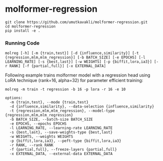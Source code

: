 # molformer-regression

```
git clone https://github.com/umutkavakli/molformer-regression.git
cd molformer-regression
pip install -e .
```

### Running Code
```
molreg [-h] [-m {train,test}] [-d {influence,similarity}] [-t {regression,mlm,mlm_regression}] [-b BATCH_SIZE] [-e EPOCHS] [-l LEARNING_RATE] [-s {best,last}] [-w WEIGHTS] [-p {biffit,lora,ia3}] [-r RANK] [-f {partial,full}] [-x EXTERNAL_DATA]
```


Following example trains molformer model with a regression head using LoRA technique (rank=16, alpha=32) for parameter efficient training:
```
molreg -m train -t regression -b 16 -p lora -r 16 -e 10
```



```
options:
  -m {train,test}, --mode {train,test}
  -d {influence,similarity}, --data-selection {influence,similarity}
  -t {regression,mlm,mlm_regression}, --model-type {regression,mlm,mlm_regression}
  -b BATCH_SIZE, --batch-size BATCH_SIZE
  -e EPOCHS, --epochs EPOCHS
  -l LEARNING_RATE, --learning-rate LEARNING_RATE
  -s {best,last}, --save-weights-type {best,last}
  -w WEIGHTS, --weights WEIGHTS
  -p {biffit,lora,ia3}, --peft-type {biffit,lora,ia3}
  -r RANK, --rank RANK
  -f {partial,full}, --freeze-layers {partial,full}
  -x EXTERNAL_DATA, --external-data EXTERNAL_DATA
```